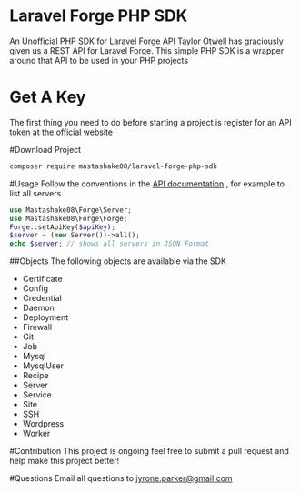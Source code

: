# Laravel Forge PHP SDK
An Unofficial PHP SDK for Laravel Forge API
Taylor Otwell has graciously given us a REST API for Laravel Forge. This simple
PHP SDK is a wrapper around that API to be used in your PHP projects

# Get A Key
The first thing you need to do before starting a project is register for an API token
at [the official website](https://forge.laravel.com/user/profile#/api)

#Download Project
```bash
composer require mastashake08/laravel-forge-php-sdk
```

#Usage
Follow the conventions in the [API documentation](https://forge.laravel.com/api-documentation) , for example to list all servers
```php
use Mastashake08\Forge\Server;
use Mastashake08\Forge\Forge;
Forge::setApiKey($apiKey);
$server = (new Server())->all();
echo $server; // shows all servers in JSON Format
```
##Objects
The following objects are available via the SDK
* Certificate
* Config
* Credential
* Daemon
* Deployment
* Firewall
* Git
* Job
* Mysql
* MysqlUser
* Recipe
* Server
* Service
* Site
* SSH
* Wordpress
* Worker

#Contribution
This project is ongoing feel free to submit a pull request and help make this project better!

#Questions
Email all questions to jyrone.parker@gmail.com
